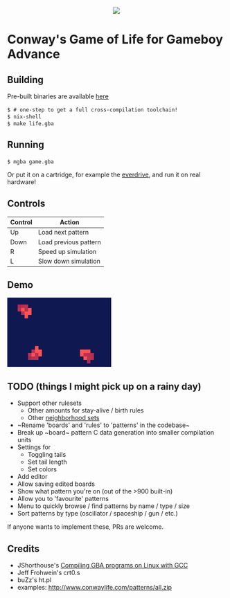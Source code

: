 
<div align="center">
	<p>
	   <img src="https://user-images.githubusercontent.com/1714287/169901891-ca8bef18-72fd-46de-89fa-23e61a1613ab.svg" height="150">
	</p>
</div>

# Conway's Game of Life for Gameboy Advance

## Building

Pre-built binaries are available [here](https://github.com/414owen/game-of-life-gba/releases)

```
$ # one-step to get a full cross-compilation toolchain!
$ nix-shell
$ make life.gba
```

## Running

```
$ mgba game.gba
```

Or put it on a cartridge, for example the [everdrive](https://krikzz.com/store/home/42-everdrive-gba-x5.html), and run it on real hardware!

## Controls

| Control | Action                 |
| ------- | ---------------------- |
| Up      | Load next pattern      |
| Down    | Load previous pattern  |
| R       | Speed up simulation    |
| L       | Slow down simulation   |

## Demo

![demo.apng](demo.apng)

## TODO (things I might pick up on a rainy day)

* Support other rulesets
  * Other amounts for stay-alive / birth rules
  * Other [neighborhood sets](https://www.conwaylife.com/wiki/Larger_than_Life)
* ~Rename 'boards' and 'rules' to 'patterns' in the codebase~
* Break up ~board~ pattern C data generation into smaller compilation units
* Settings for
  * Toggling tails
  * Set tail length
  * Set colors
* Add editor
* Allow saving edited boards
* Show what pattern you're on (out of the >900 built-in)
* Allow you to 'favourite' patterns
* Menu to quickly browse / find patterns by name / type / size
* Sort patterns by type (oscillator / spaceship / gun / etc.)

If anyone wants to implement these, PRs are welcome.

## Credits

* JShorthouse's [Compiling GBA programs on Linux with GCC](https://gist.github.com/JShorthouse/bfe49cdfad126e9163d9cb30fd3bf3c2)
* Jeff Frohwein's crt0.s
* buZz's ht.pl
* examples: http://www.conwaylife.com/patterns/all.zip
